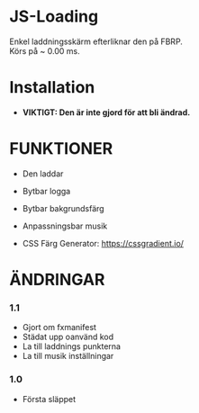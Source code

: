 # JS-Loading

Enkel laddningsskärm efterliknar den på FBRP.
<br>
Körs på ~ 0.00 ms.
<br>

# Installation

* **VIKTIGT: Den är inte gjord för att bli ändrad.**

# FUNKTIONER
* Den laddar
* Bytbar logga 
* Bytbar bakgrundsfärg
* Anpassningsbar musik

* CSS Färg Generator: https://cssgradient.io/

# ÄNDRINGAR

### 1.1
* Gjort om fxmanifest
* Städat upp oanvänd kod
* La till laddnings punkterna
* La till musik inställningar

### 1.0
* Första släppet
